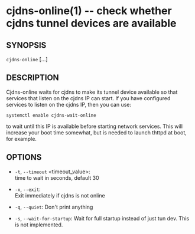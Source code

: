 cjdns-online(1) -- check whether cjdns tunnel devices are available
=============================================

## SYNOPSIS

`cjdns-online` [<options>...]

## DESCRIPTION

Cjdns-online waits for cjdns to make its tunnel device available so 
that services that listen on the cjdns IP can start.  If you have
configured services to listen on the cjdns IP, then you can use:

    systemctl enable cjdns-wait-online

to wait until this IP is available before starting network services.
This will increase your boot time somewhat, but is needed to launch
thttpd at boot, for example.

## OPTIONS

  * `-t`, `--timeout` <timeout_value>:	
    time to wait in seconds, default 30

  * `-x`, `--exit`:		
    Exit immediately if cjdns is not online

  * `-q`, `--quiet`:
    Don't print anything

  * `-s`, `--wait-for-startup`:
    Wait for full startup instead of just tun dev.  This is not implemented.

